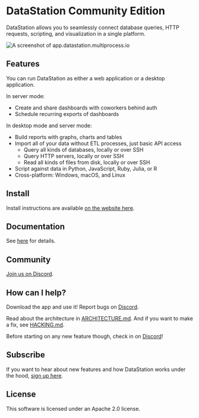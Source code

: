 # DataStation Community Edition

DataStation allows you to seamlessly connect database queries, HTTP
requests, scripting, and visualization in a single platform.

![A screenshot of app.datastation.multiprocess.io](./screenshot.png)

## Features

You can run DataStation as either a web application or a desktop application.

In server mode:

* Create and share dashboards with coworkers behind auth
* Schedule recurring exports of dashboards

In desktop mode and server mode:

* Build reports with graphs, charts and tables
* Import all of your data without ETL processes, just basic API access
  * Query all kinds of databases, locally or over SSH
  * Query HTTP servers, locally or over SSH
  * Read all kinds of files from disk, locally or over SSH
* Script against data in Python, JavaScript, Ruby, Julia, or R
* Cross-platform: Windows, macOS, and Linux

## Install

Install instructions are available [on the website here](https://datastation.multiprocess.io/docs/installation.html).

## Documentation

See [here](https://datastation.multiprocess.io/docs/) for details.

## Community

[Join us on Discord](https://discord.gg/f2wQBc4bXX).

## How can I help?

Download the app and use it! Report bugs on
[Discord](https://discord.gg/f2wQBc4bXX).

Read about the architecture in [ARCHITECTURE.md](ARCHITECTURE.md). And
if you want to make a fix, see [HACKING.md](HACKING.md).

Before starting on any new feature though, check in on
[Discord](https://discord.gg/f2wQBc4bXX)!

## Subscribe

If you want to hear about new features and how DataStation works under
the hood, [sign up here](https://forms.gle/wH5fdxrxXwZHoNxk8).

## License

This software is licensed under an Apache 2.0 license.
